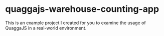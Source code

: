 # quaggajs-warehouse-counting-app
This is an example project I created for you to examine the usage of QuaggaJS in a real-world environment.

